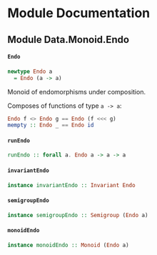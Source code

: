 # Module Documentation

## Module Data.Monoid.Endo

#### `Endo`

``` purescript
newtype Endo a
  = Endo (a -> a)
```

Monoid of endomorphisms under composition.

Composes of functions of type `a -> a`:
``` purescript
Endo f <> Endo g == Endo (f <<< g)
mempty :: Endo _ == Endo id
```

#### `runEndo`

``` purescript
runEndo :: forall a. Endo a -> a -> a
```


#### `invariantEndo`

``` purescript
instance invariantEndo :: Invariant Endo
```


#### `semigroupEndo`

``` purescript
instance semigroupEndo :: Semigroup (Endo a)
```


#### `monoidEndo`

``` purescript
instance monoidEndo :: Monoid (Endo a)
```




